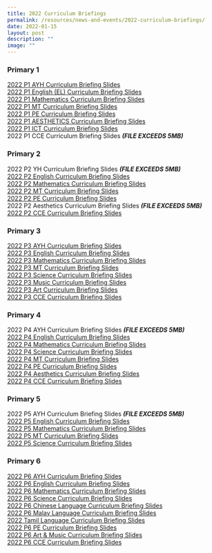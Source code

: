 ```yaml
---
title: 2022 Curriculum Briefings
permalink: /resources/news-and-events/2022-curriculum-briefings/
date: 2022-01-15
layout: post
description: ""
image: ""
---
```

### Primary 1
[2022 P1 AYH Curriculum Briefing Slides](/files/2022%20P1%20AYH%20Curriculum%20Briefing%20Slides.pdf)   
[2022 P1 English (EL) Curriculum Briefing Slides](/files/2022%20P1%20EL%20Curriculum%20Briefing%20Slides.pdf)   
[2022 P1 Mathematics Curriculum Briefing Slides](/files/2022%20P1%20MATH%20Curriculum%20Briefing%20Slides.pdf)   
[2022 P1 MT Curriculum Briefing Slides](/files/2022%20P1%20MT%20Curriculum%20Briefing%20Slides.pdf)   
[2022 P1 PE Curriculum Briefing Slides](/files/2022%20P1%20PE%20Curriculum%20Briefing%20Slides.pdf)   
[2022 P1 AESTHETICS Curriculum Briefing Slides](/files/2022%20P1%20Aesthetics%20Curriculum%20Briefing%20Slides_.pdf)   
[2022 P1 ICT Curriculum Briefing Slides](/files/2022%20P1%20ICT%20Curriculum%20Briefing%20Slides.pdf)   
2022 P1 CCE Curriculum Briefing Slides ***(FILE EXCEEDS 5MB)***



### Primary 2
2022 P2 YH Curriculum Briefing Slides ***(FILE EXCEEDS 5MB)***   
[2022 P2 English Curriculum Briefing Slides](/files/2022%20P2%20EL%20Curriculum%20Briefing.pdf)  
[2022 P2 Mathematics Curriculum Briefing Slides](/files/2022%20P2%20Math%20Curriculum%20Briefing.pdf)     
[2022 P2 MT Curriculum Briefing Slides](/files/2022%20P2%20MT%20Curriculum%20Brieifing.pdf)   
[2022 P2 PE Curriculum Briefing Slides](/files/2022%20P2%20PE%20Curriculum%20Briefing.pdf)   
2022 P2 Aesthetics Curriculum Briefing Slides  ***(FILE EXCEEDS 5MB)***   
[2022 P2 CCE Curriculum Briefing Slides](/files/2022%20P2%20CCE%20Curriculum%20Briefing.pdf)   



### Primary 3
[2022 P3 AYH Curriculum Briefing Slides](/files/P3%20Curriculum%20Briefing%202022%20SL%20%20AYH.pdf)   
[2022 P3 English Curriculum Briefing Slides](/files/2022%20P3%20English%20Curriculum%20Briefingpptx.pdf)   
[2022 P3 Mathematics Curriculum Briefing Slides](/files/2022%20P3%20Mathematics%20Curriculum%20Briefing%20Slides.pdf)   
[2022 P3 MT Curriculum Briefing Slides](/files/2022%20P3%20MT%20Curriculum%20Briefing%20Slides.pdf)   
[2022 P3 Science Curriculum Briefing Slides ](/files/2022%20P3%20Science%20Curriculum%20Briefing.pdf)  
[2022 P3 Music Curriculum Briefing Slides](/files/2022%20P3%20Music%20Curriculum%20Briefing%20Slides.pdf)  
[2022 P3 Art Curriculum Briefing Slides](/files/2022%20P3%20Art%20Curriculum%20Briefing%20Slides.pdf)   
[2022 P3 CCE Curriculum Briefing Slides](/files/2022%20P3%20CCE%20Curriculum%20Briefing%20Slides.pdf)   


### Primary 4
2022 P4 AYH Curriculum Briefing Slides  ***(FILE EXCEEDS 5MB)***    
[2022 P4 English Curriculum Briefing Slides](/files/2022%20P4%20EL%20Curriculum%20Briefing_updated_21%20Feb%202021.pdf)  
[2022 P4 Mathematics Curriculum Briefing Slides](/files/2022_P4_Math%20Curriculum_Briefing_for%20parents.pdf)    
[2022 P4 Science Curriculum Briefing Slides](/files/2022_P4%20Science%20Curriculum%20Briefing1.pdf)    
[2022 P4 MT Curriculum Briefing Slides](/files/2022%20P4%20MT%20Curriculum%20Brieifing%20Full%20Slides_revised.pdf)    
[2022 P4 PE Curriculum Briefing Slides](/files/P4%20PE%20Curriculum%20Briefing%202022.pdf)   
[2022 P4 Aesthetics Curriculum Briefing Slides](/files/P4%20Aesthetics%20Curriculum%20Briefing%202022_fin.pdf)    
[2022 P4 CCE Curriculum Briefing Slides](/files/2022_P4_CCE%20Curriculum%20briefing.pdf)






### Primary 5
2022 P5 AYH Curriculum Briefing Slides ***(FILE EXCEEDS 5MB)***  
[2022 P5 English Curriculum Briefing Slides](/files/2022%20P5%20EL%20Curriculum%20Briefing_v21Jan_COMPLETE.pdf)   
[2022 P5 Mathematics Curriculum Briefing Slides](/files/2022_P5%20Math%20Curriculum%20Briefing.pdf)   
[2022 P5 MT Curriculum Briefing Slides](/files/2022%20P5%20MT%20Curriculum%20Brieifingpptx.pdf)   
[2022 P5 Science Curriculum Briefing Slides](/files/2022_P5%20Science%20Curriculum%20Briefing.pdf)

### Primary 6
[2022 P6 AYH Curriculum Briefing Slides](/files/1%202022%20P6%20AYH%20_%20Principal%20Address%20Curriculum%20Briefing%20Slides.pdf)   
[2022 P6 English Curriculum Briefing Slides](/files/2022%20P6%20English%20Curriculum%20Briefing%20Slides.pdf)    
[2022 P6 Mathematics Curriculum Briefing Slides ](/files/3%202022%20P6%20Mathematics%20Curriculum%20Briefing%20Slides.pdf)  
[2022 P6 Science Curriculum Briefing Slides](/files/4%202022%20P6%20Science%20Curriculum%20Briefing%20Slides.pdf)   
[2022 P6 Chinese Language Curriculum Briefing Slides ](/files/5a%202022%20P6%20Chinese%20Language%20Curriculum%20Briefing%20Slides.pdf)  
[2022 P6 Malay Language Curriculum Briefing Slides](/files/5b%202022%20P6%20Malay%20Language%20Curriculum%20Briefing%20Slides.pdf)   
[2022 Tamil Language Curriculum Briefing Slides](/files/5c%202022%20P6%20Tamil%20Language%20Curriculum%20Briefing%20Slides.pdf)    
[2022 P6 PE Curriculum Briefing Slides ](/files/6%202022%20P6%20Physical%20Education%20Curriculum%20Briefing%20Slides.pdf)  
[2022 P6 Art & Music Curriculum Briefing Slides](/files/7%202022%20P6%20Art%20_%20Music%20Curriculum%20Briefing%20Slides.pdf)   
[2022 P6 CCE Curriculum Briefing Slides](/files/8%202022%20P6%20Character%20_%20Citizenship%20Education%20Curriculum%20Briefing%20Slides.pdf)